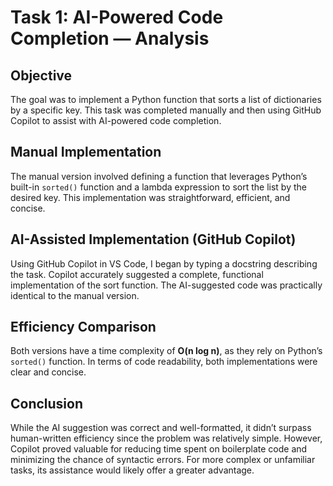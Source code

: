 # Task 1: AI-Powered Code Completion — Analysis

## Objective
The goal was to implement a Python function that sorts a list of dictionaries by a specific key. This task was completed manually and then using GitHub Copilot to assist with AI-powered code completion.

## Manual Implementation
The manual version involved defining a function that leverages Python’s built-in `sorted()` function and a lambda expression to sort the list by the desired key. This implementation was straightforward, efficient, and concise.

## AI-Assisted Implementation (GitHub Copilot)
Using GitHub Copilot in VS Code, I began by typing a docstring describing the task. Copilot accurately suggested a complete, functional implementation of the sort function. The AI-suggested code was practically identical to the manual version.

## Efficiency Comparison
Both versions have a time complexity of **O(n log n)**, as they rely on Python’s `sorted()` function. In terms of code readability, both implementations were clear and concise.

## Conclusion
While the AI suggestion was correct and well-formatted, it didn’t surpass human-written efficiency since the problem was relatively simple. However, Copilot proved valuable for reducing time spent on boilerplate code and minimizing the chance of syntactic errors. For more complex or unfamiliar tasks, its assistance would likely offer a greater advantage.
